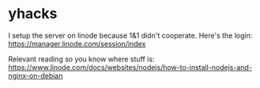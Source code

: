 # yhacks

I setup the server on linode because 1&1 didn't cooperate.
Here's the login:
https://manager.linode.com/session/index

Relevant reading so you know where stuff is:
https://www.linode.com/docs/websites/nodejs/how-to-install-nodejs-and-nginx-on-debian
